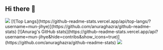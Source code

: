 ## Hi there 👋
<img src="https://capsule-render.vercel.app/api?type=waving&color=1E90FF&height=150&section=header" />
[![Top Langs](https://github-readme-stats.vercel.app/api/top-langs/?username=mun-jihye)](https://github.com/anuraghazra/github-readme-stats)
[![Anurag's GitHub stats](https://github-readme-stats.vercel.app/api?username=mun-jihye&hide=contribs&show_icons=true)](https://github.com/anuraghazra/github-readme-stats)

<!--
**mun-jihye/mun-jihye** is a ✨ _special_ ✨ repository because its `README.md` (this file) appears on your GitHub profile.

Here are some ideas to get you started:

- 🔭 I’m currently working on ...
- 🌱 I’m currently learning ...
- 👯 I’m looking to collaborate on ...
- 🤔 I’m looking for help with ...
- 💬 Ask me about ...
- 📫 How to reach me: ...
- 😄 Pronouns: ...
- ⚡ Fun fact: ...
-->
<img src="https://capsule-render.vercel.app/api?type=waving&color=1E90FF&height=150&section=footer" />
